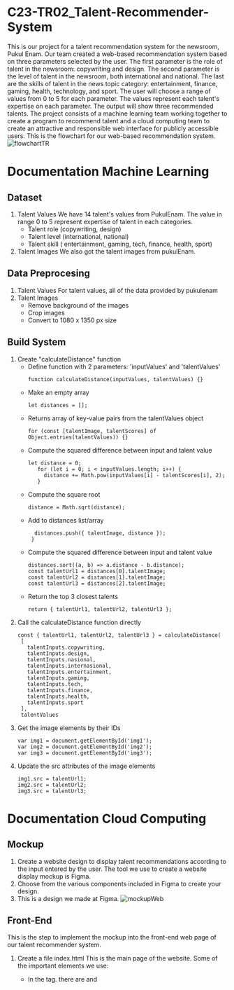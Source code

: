 # C23-TR02_Talent-Recommender-System
This is our project for a talent recommendation system for the newsroom, Pukul Enam. Our team created a web-based recommendation system based on three parameters selected by the user. The first parameter is the role of talent in the newsroom: copywriting and design. The second parameter is the level of talent in the newsroom, both international and national. The last are the skills of talent in the news topic category: entertainment, finance, gaming, health, technology, and sport. The user will choose a range of values from 0 to 5 for each parameter. The values represent each talent's expertise on each parameter. The output will show three recommended talents. The project consists of a machine learning team working together to create a program to recommend talent and a cloud computing team to create an attractive and responsible web interface for publicly accessible users. This is the flowchart for our web-based recommendation system.
![flowchartTR](https://github.com/Ganbate-Bangkit/C23-TR02_Talent-Recommender-System/assets/75134254/7976d1dd-64f7-4b62-a44e-f9c7a7824c3a)

# Documentation Machine Learning
## Dataset
1. Talent Values
   We have 14 talent's values from PukulEnam. The value in range 0 to 5 represent expertise of talent in each categories.
   - Talent role (copywriting, design)
   - Talent level (international, national)
   - Talent skill ( entertainment, gaming, tech, finance, health, sport)
2. Talent Images
   We also got the talent images from pukulEnam.
## Data Preprocesing
1. Talent Values
   For talent values, all of the data provided by pukulenam  
2. Talent Images
   - Remove background of the images
   - Crop images
   - Convert to 1080 x 1350 px size
## Build System 
1. Create "calculateDistance" function  
   - Define function with 2 parameters: 'inputValues' and 'talentValues'
     ```
     function calculateDistance(inputValues, talentValues) {}
     ```
   - Make an empty array
     ```   
     let distances = [];
     ```
   - Returns array of key-value pairs from the talentValues object
     ```
     for (const [talentImage, talentScores] of Object.entries(talentValues)) {}
     ```
   - Compute the squared difference between input and talent value
     ```
     let distance = 0;
        for (let i = 0; i < inputValues.length; i++) {
          distance += Math.pow(inputValues[i] - talentScores[i], 2);
        }
     ```
   - Compute the square root
     ```
     distance = Math.sqrt(distance);
     ```
   - Add to distances list/array
     ```  
       distances.push({ talentImage, distance }); 
      }
     ```
   - Compute the squared difference between input and talent value
     ```
     distances.sort((a, b) => a.distance - b.distance);
     const talentUrl1 = distances[0].talentImage;
     const talentUrl2 = distances[1].talentImage;
     const talentUrl3 = distances[2].talentImage; 
     ```
   - Return the top 3 closest talents
     ```
     return { talentUrl1, talentUrl2, talentUrl3 }; 
     ```
2. Call the calculateDistance function directly
   ```
   const { talentUrl1, talentUrl2, talentUrl3 } = calculateDistance(
    [
      talentInputs.copywriting,
      talentInputs.design,
      talentInputs.nasional,
      talentInputs.internasional,
      talentInputs.entertainment,
      talentInputs.gaming,
      talentInputs.tech,
      talentInputs.finance,
      talentInputs.health,
      talentInputs.sport
    ],
    talentValues
   ```
3. Get the image elements by their IDs
   ```
   var img1 = document.getElementById('img1');
   var img2 = document.getElementById('img2');
   var img3 = document.getElementById('img3');
   ```
4. Update the src attributes of the image elements
   ```
   img1.src = talentUrl1;
   img2.src = talentUrl2;
   img3.src = talentUrl3;
   ```  

# Documentation Cloud Computing
## Mockup
1. Create a website design to display talent recommendations according to the input entered by the user. The tool we use to create a website display mockup is Figma.
2. Choose from the various components included in Figma to create your design.
3. This is a design we made at Figma.
![mockupWeb](https://github.com/Ganbate-Bangkit/C23-TR02_Talent-Recommender-System/assets/75134254/f1685c37-31a4-46a1-a0fc-4d370cc23377)

## Front-End
This is the step to implement the mockup into the front-end web page of our talent recommender system.
1. Create a file index.html
This is the main page of the website. Some of the important elements we use:

   - In the <head> tag. there are <link> and <script> tags which are used to link several external files such as css files, JavaScript, and also the Bootstrap framework so that they can be linked to each other with the Index.html file
   ```
   <head>
      ...
      <link rel="stylesheet" href="https://maxcdn.bootstrapcdn.com/bootstrap/3.4.1/css/bootstrap.min.css">
      <link rel="stylesheet" href="css/style.css">
      <script src="https://maxcdn.bootstrapcdn.com/bootstrap/3.4.1/js/bootstrap.min.js"></script>
      ...
    </head>

2. Create a file style.css in folder css
   - Create the style for the slider, including the color of the slide dot and slider line.
        ```
        #range-slider-copywriting::-webkit-slider-thumb {
        background-color: black; 
        }
        ...
        #range-slider-sport::-webkit-slider-runnable-track {
        background-color: #F85F56;
        }
        ```
    - Create the style for the button "Cari Talent."
        ```
        .btn-headTopic{
        background-color: #F85F56;
        color: white;
        }
        .btn-headTopic:hover{
        background-color: white;
        color: #F85F56;
        border: 1px solid #F85F56;
        }
        ```
    - Create the style of the webpage.
        ```
        *{
            margin: 0;
            padding: 0;
            box-sizing: border-box;
        }
        ```

3. Create a file main.js in folder JavaScript
    Here's what to do in this file:
    - Enter the code from the ML team to define the talent dataset from the newsroom talent of Pukul Enam.
       ```
       const talentValues = {
       ...
       }
      ```
    - Declare a variable using let with the name talentInputs to set all parameter values to 0 before the user inputs the data.
      ```
       let talentInputs = {
        copywriting: 0,
        design: 0,
        internasional: 0,
        ....
        sport: 0,
       }
      ```
    - Enter the user input value into the talentInputs variable according to the respective parameters in each slider.
      ```
      document.getElementById("range-slider-internasional").addEventListener("input", function () {
      talentInputs.internasional = this.value;
      document.getElementById("output-internasional").textContent = this.value;
      });
      ....
      document.getElementById("range-slider-sport").addEventListener("input", function () {
      talentInputs.sport = this.value;
      document.getElementById("output-sport").textContent = this.value;
      });
      ```
    - Enter the code to give the block of functions after the "Cari Talent" button is pressed by the user.
      ```
       document.querySelector('.btn-submit-form').addEventListener('click', async function() {
       ...
       });
      ```
    
## Deployment
### This is the step to upload the dataset of photos into cloud storage.
1. Open the Google Cloud Console.
2. Create a new project.
You've entered a project name, organization, and location. This is our data:
- Project name: Bangkit-C23-TR02-PukulEnam
- Organization: bangkit.academy
- Location: bangkit.academy
3. Connect project billing. In this case, we used credit from Bangkit.
4. Click "Cloud Storage" in the navigation menu.
5. Create a bucket in cloud storage.
You've entered the criteria in your bucket. This is our criteria:
- Name your bucket: bangkit-c23-tr02-pukulenam-dataset
- Choose where to save your data.
Location Type: Region [ asia-southeast2 (Jakarta) ]
- Choose how to control access to objects.
Uncheck "Enforce public access prevention on this bucket"
- Set everything else as default, and click Create.
6. Click the three dots in your bucket and then click "Edit Access" so that each photo has a URL that can be placed in the ML dataset.
- Click "Add Principal."
- In Add Principal, enter "all Users" and "all Authenticated Users."
- Assign role, select role: Storage Object Viewer
- Click save.
7. Open the bucket name "bangkit-c23-tr02-pukulenam-dataset" and create a folder with the name "talentPicture".
8. Upload the "LogoPukulEnam.png" file in the bucket and upload the talent photo in the "talentPicture" name folder.
9. Copy the URL of each photo to dataset ML.
### This is the step to deploy the application using App Engine.
1. Open the Google Cloud Console.
2. Activate Cloud Shell.
3. Clone the project from GitHub, including the app.yaml file.
4. Make sure it is in the folder containing the app.yaml file, then deploy the web using the code below.
```
gcloud app deploy
```
5. Then, open the web using the code below.
```
gcloud app browse
```
